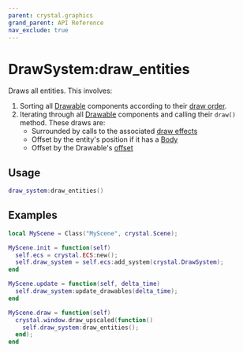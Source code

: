 ```yaml
---
parent: crystal.graphics
grand_parent: API Reference
nav_exclude: true
---
```


# DrawSystem:draw_entities

Draws all entities. This involves:

1. Sorting all [Drawable](drawable) components according to their [draw order](drawable_set_draw_order_modifier).
2. Iterating through all [Drawable](drawable) components and calling their `draw()` method. These draws are:
   - Surrounded by calls to the associated [draw effects](draw_effect)
   - Offset by the entity's position if it has a [Body](/crystal/api/physics/body)
   - Offset by the Drawable's [offset](drawable_set_draw_offset)

## Usage

```lua
draw_system:draw_entities()
```

## Examples

```lua
local MyScene = Class("MyScene", crystal.Scene);

MyScene.init = function(self)
  self.ecs = crystal.ECS:new();
  self.draw_system = self.ecs:add_system(crystal.DrawSystem);
end

MyScene.update = function(self, delta_time)
  self.draw_system:update_drawables(delta_time);
end

MyScene.draw = function(self)
  crystal.window.draw_upscaled(function()
    self.draw_system:draw_entities();
  end);
end
```
